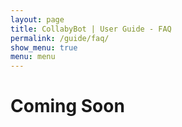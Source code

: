 ```yaml
---
layout: page
title: CollabyBot | User Guide - FAQ
permalink: /guide/faq/
show_menu: true
menu: menu
---
```

# Coming Soon
